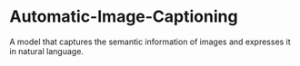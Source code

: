 # Automatic-Image-Captioning
A model that captures the semantic information of images and expresses it in natural language.
